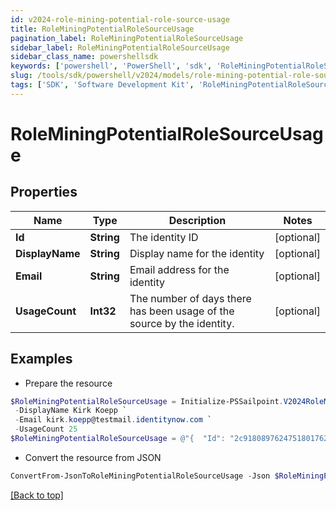 ```yaml
---
id: v2024-role-mining-potential-role-source-usage
title: RoleMiningPotentialRoleSourceUsage
pagination_label: RoleMiningPotentialRoleSourceUsage
sidebar_label: RoleMiningPotentialRoleSourceUsage
sidebar_class_name: powershellsdk
keywords: ['powershell', 'PowerShell', 'sdk', 'RoleMiningPotentialRoleSourceUsage', 'V2024RoleMiningPotentialRoleSourceUsage'] 
slug: /tools/sdk/powershell/v2024/models/role-mining-potential-role-source-usage
tags: ['SDK', 'Software Development Kit', 'RoleMiningPotentialRoleSourceUsage', 'V2024RoleMiningPotentialRoleSourceUsage']
---
```



# RoleMiningPotentialRoleSourceUsage

## Properties

Name | Type | Description | Notes
------------ | ------------- | ------------- | -------------
**Id** | **String** | The identity ID | [optional] 
**DisplayName** | **String** | Display name for the identity | [optional] 
**Email** | **String** | Email address for the identity | [optional] 
**UsageCount** | **Int32** | The number of days there has been usage of the source by the identity. | [optional] 

## Examples

- Prepare the resource
```powershell
$RoleMiningPotentialRoleSourceUsage = Initialize-PSSailpoint.V2024RoleMiningPotentialRoleSourceUsage  -Id 2c918089762475180176267f894b54dc `
 -DisplayName Kirk Koepp `
 -Email kirk.koepp@testmail.identitynow.com `
 -UsageCount 25
$RoleMiningPotentialRoleSourceUsage = @"{  "Id": "2c918089762475180176267f894b54dc", "DisplayName": "Kirk Koepp", "Email": "kirk.koepp@testmail.identitynow.com", "UsageCount": "25" }"@
```

- Convert the resource from JSON
```powershell
ConvertFrom-JsonToRoleMiningPotentialRoleSourceUsage -Json $RoleMiningPotentialRoleSourceUsage
```


[[Back to top]](#) 

